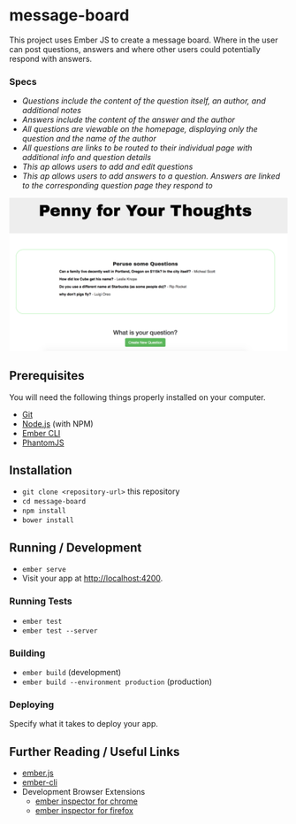 # message-board

This project uses Ember JS to create a message board. Where in the user can post questions, answers and where other users could potentially respond with answers.

### Specs

* _Questions include the content of the question itself, an author, and additional notes_
* _Answers include the content of the answer and the author_
* _All questions are viewable on the homepage, displaying only the question and the name of the author_
* _All questions are links to be routed to their individual page with additional info and question details_
* _This ap allows users to add and edit questions_
* _This ap allows users to add answers to a question. Answers are linked to the corresponding question page they respond to_

![](https://github.com/PiKatso/message-board/blob/master/public/images/screenshot.jpg)

## Prerequisites

You will need the following things properly installed on your computer.

* [Git](https://git-scm.com/)
* [Node.js](https://nodejs.org/) (with NPM)
* [Ember CLI](https://ember-cli.com/)
* [PhantomJS](http://phantomjs.org/)

## Installation

* `git clone <repository-url>` this repository
* `cd message-board`
* `npm install`
* `bower install`

## Running / Development

* `ember serve`
* Visit your app at [http://localhost:4200](http://localhost:4200).

### Running Tests

* `ember test`
* `ember test --server`

### Building

* `ember build` (development)
* `ember build --environment production` (production)

### Deploying

Specify what it takes to deploy your app.

## Further Reading / Useful Links

* [ember.js](http://emberjs.com/)
* [ember-cli](https://ember-cli.com/)
* Development Browser Extensions
  * [ember inspector for chrome](https://chrome.google.com/webstore/detail/ember-inspector/bmdblncegkenkacieihfhpjfppoconhi)
  * [ember inspector for firefox](https://addons.mozilla.org/en-US/firefox/addon/ember-inspector/)
